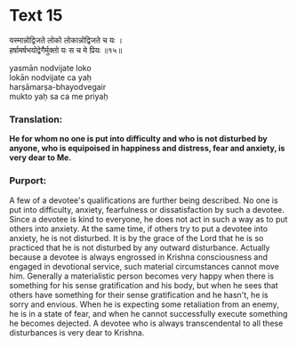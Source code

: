 # Text 15

यस्मान्नोद्विजते लोको लोकान्नोद्विजते च यः ।  
हर्षामर्षभयोद्वेगैर्मुक्तो यः स च मे प्रियः ॥१५॥

yasmān nodvijate loko  
lokān nodvijate ca yaḥ  
harṣāmarṣa-bhayodvegair  
mukto yaḥ sa ca me priyaḥ



### Translation:

**He for whom no one is put into difficulty and who is not disturbed by anyone, who is equipoised in happiness and distress, fear and anxiety, is very dear to Me.**

### Purport:

A few of a devotee's qualifications are further being described. No one is put into difficulty, anxiety, fearfulness or dissatisfaction by such a devotee. Since a devotee is kind to everyone, he does not act in such a way as to put others into anxiety. At the same time, if others try to put a devotee into anxiety, he is not disturbed. It is by the grace of the Lord that he is so practiced that he is not disturbed by any outward disturbance. Actually because a devotee is always engrossed in Krishna consciousness and engaged in devotional service, such material circumstances cannot move him. Generally a materialistic person becomes very happy when there is something for his sense gratification and his body, but when he sees that others have something for their sense gratification and he hasn't, he is sorry and envious. When he is expecting some retaliation from an enemy, he is in a state of fear, and when he cannot successfully execute something he becomes dejected. A devotee who is always transcendental to all these disturbances is very dear to Krishna.